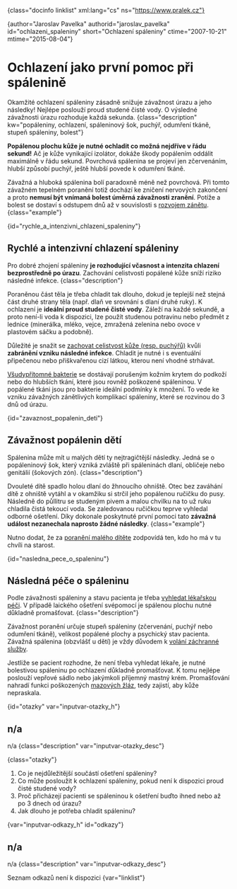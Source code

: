
{class="docinfo linklist" xml:lang="cs" ns="https://www.pralek.cz"}

{author="Jaroslav Pavelka" authorid="jaroslav\_pavelka" id="ochlazeni\_spaleniny" short="Ochlazení spáleniny" ctime="2007-10-21" mtime="2015-08-04"}

# Ochlazení jako první pomoc při spálenině

Okamžité ochlazení spáleniny zásadně snižuje závažnost úrazu a jeho následky! Nejlépe poslouží proud studené čisté vody. O výsledné závažnosti úrazu rozhoduje každá sekunda. {class="description" kw="popáleniny, ochlazení, spáleninový šok, puchýř, odumření tkáně, stupeň spáleniny, bolest"}

**Popálenou plochu kůže je nutné ochladit co možná nejdříve v řádu sekund!** Ač je kůže vynikající izolátor, dokáže škody popálením oddálit maximálně v řádu sekund. Povrchová spálenina se projeví jen zčervenáním, hlubší způsobí puchýř, ještě hlubší povede k odumření tkáně.

Závažná a hluboká spálenina bolí paradoxně méně než povrchová. Při tomto závažném tepelném poranění totiž dochází ke zničení nervových zakončení a proto **nemusí být vnímaná bolest úměrná závažnosti zranění**. Potíže a bolest se dostaví s odstupem dnů až v souvislosti s [rozvojem zánětu][1]. {class="example"}

{id="rychle\_a\_intenzivni\_chlazeni\_spaleniny"}

## Rychlé a intenzivní chlazení spáleniny

Pro dobré zhojení spáleniny **je rozhodující včasnost a intenzita chlazení bezprostředně po úrazu**. Zachování celistvosti popálené kůže sníží riziko následné infekce. {class="description"}

Poraněnou část těla je třeba chladit tak dlouho, dokud je teplejší než stejná část druhé strany těla (např. dlaň ve srovnání s dlaní druhé ruky). K ochlazení je **ideální proud studené čisté vody**. Záleží na každé sekundě, a proto není-li voda k dispozici, lze použít studenou potravinu nebo předmět z lednice (minerálka, mléko, vejce, zmražená zelenina nebo ovoce v plastovém sáčku a podobně).

Důležité je snažit se [zachovat celistvost kůže (resp. puchýřů)][2] kvůli **zabránění vzniku následné infekce**. Chladit je nutné i s eventuální připečenou nebo přiškvařenou cizí látkou, kterou není vhodné strhávat.

[Všudypřítomné bakterie][3] se dostávají porušeným kožním krytem do podkoží nebo do hlubších tkání, které jsou rovněž poškozené spáleninou. V popálené tkáni jsou pro bakterie ideální podmínky k množení. To vede ke vzniku závažných zánětlivých komplikací spáleniny, které se rozvinou do 3 dnů od úrazu.

{id="zavaznost\_popalenin\_deti"}

## Závažnost popálenin dětí

Spálenina může mít u malých dětí ty nejtragičtější následky. Jedná se o popáleninový šok, který vzniká zvláště při spáleninách dlaní, obličeje nebo genitálií (šokových zón). {class="description"}

Dvouleté dítě spadlo holou dlaní do žhnoucího ohniště. Otec bez zaváhání dítě z ohniště vytáhl a v okamžiku si strčil jeho popálenou ručičku do pusy. Následně do půllitru se studeným pivem a malou chvilku na to už ruku chladila čistá tekoucí voda. Se zaledovanou ručičkou teprve vyhledal odborné ošetření. Díky dokonale poskytnuté první pomoci tato **závažná událost nezanechala naprosto žádné následky**. {class="example"}

Nutno dodat, že za [poranění malého dítěte][4] zodpovídá ten, kdo ho má v tu chvíli na starost.

{id="nasledna\_pece\_o_spaleninu"}

## Následná péče o spáleninu

Podle závažnosti spáleniny a stavu pacienta je třeba [vyhledat lékařskou péči][5]. V případě laického ošetření svépomocí je spálenou plochu nutné důkladně promašťovat. {class="description"}

Závažnost poranění určuje stupeň spáleniny (zčervenání, puchýř nebo odumření tkáně), velikost popálené plochy a psychický stav pacienta. Závažná spálenina (obzvlášť u dětí) je vždy důvodem k [volání záchranné služby][6].

Jestliže se pacient rozhodne, že není třeba vyhledat lékaře, je nutné bolestivou spáleninu po ochlazení důkladně promašťovat. K tomu nejlépe poslouží vepřové sádlo nebo jakýmkoli příjemný mastný krém. Promašťování nahradí funkci poškozených [mazových žláz][7], tedy zajistí, aby kůže nepraskala.

{id="otazky" var="inputvar-otazky_h"}

## n/a

n/a {class="description" var="inputvar-otazky_desc"}

{class="otazky"}

  1. Co je nejdůležitější součástí ošetření spáleniny?
  2. Co může posloužit k ochlazení spáleniny, pokud není k dispozici proud čisté studené vody?
  3. Proč přicházejí pacienti se spáleninou k ošetření buďto ihned nebo až po 3 dnech od úrazu?
  4. Jak dlouho je potřeba chladit spáleninu?

{var="inputvar-odkazy_h" id="odkazy"}

## n/a

n/a {class="description" var="inputvar-odkazy_desc"}

Seznam odkazů není k dispozici {var="linklist"}

 [1]: lecba_zanetu
 [2]: puchyr_mozol_kuri_oko
 [3]: mikroorganizmy
 [4]: urazy_deti
 [5]: nalehavost_lekarskeho_vysetreni
 [6]: rychla_lekarska_pomoc
 [7]: akne